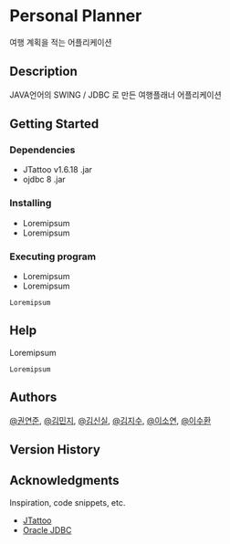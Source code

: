 # Personal Planner

여행 계획을 적는 어플리케이션

## Description

JAVA언어의 SWING / JDBC 로 만든 여행플래너 어플리케이션

## Getting Started

### Dependencies

* JTattoo v1.6.18 .jar
* ojdbc 8 .jar

### Installing

* Loremipsum
* Loremipsum

### Executing program

* Loremipsum
* Loremipsum
```
Loremipsum
```

## Help

Loremipsum
```
Loremipsum
```

## Authors

[@권연준](https://github.com/kyunjun98), [@김민지](www.google.com), [@김신실](https://github.com/shinsil0601), [@김지수](www.google.com), [@이소연](https://github.com/dlthdod ), [@이수환](https://www.github.com/shlee8405)


## Version History


## Acknowledgments

Inspiration, code snippets, etc.
* [JTattoo](http://www.jtattoo.net/index.html)
* [Oracle JDBC](https://www.oracle.com/database/technologies/appdev/jdbc-downloads.html)
